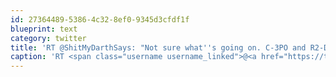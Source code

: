 ```yaml
---
id: 27364489-5386-4c32-8ef0-9345d3cfdf1f
blueprint: text
category: twitter
title: 'RT @ShitMyDarthSays: "Not sure what''s going on. C-3PO and R2-D2 just abruptly took off in a cruiser and said they were headed to New York."'
caption: 'RT <span class="username username_linked">@<a href="https://twitter.com/ShitMyDarthSays" title="">ShitMyDarthSays</a></span>: "Not sure what''s going on. C-3PO and R2-D2 just abruptly took off in a cruiser and said they were headed to New York."'
---
```

